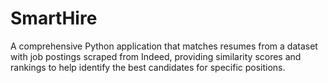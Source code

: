 # SmartHire
A comprehensive Python application that matches resumes from a dataset with job postings scraped from Indeed, providing similarity scores and rankings to help identify the best candidates for specific positions.
